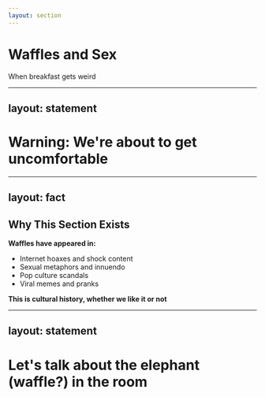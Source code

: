 ```yaml
---
layout: section
---
```

# Waffles and Sex
When breakfast gets weird

---
layout: statement
---
# Warning: We're about to get uncomfortable

---
layout: fact
---
## Why This Section Exists

**Waffles have appeared in:**
- Internet hoaxes and shock content
- Sexual metaphors and innuendo
- Pop culture scandals
- Viral memes and pranks

**This is cultural history, whether we like it or not**

---
layout: statement
---
# Let's talk about the elephant (waffle?) in the room
